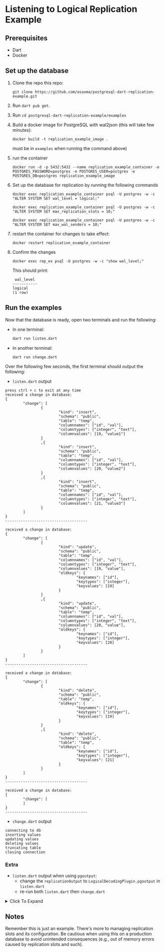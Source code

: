 # Listening to Logical Replication Example


## Prerequisites

- Dart 
- Docker

## Set up the database 
1. Clone the repo this repo:
    ```
    git clone https://github.com/osaxma/postgresql-dart-replication-example.git
    ```
2. Run `dart pub get`. 

3. Run `cd postgresql-dart-replication-example/examples`

4. Build a docker image for PostgreSQL with wal2json (this will take few minutes):
    ```
    docker build -t replication_example_image . 
    ```
    must be in `examples` when running the command above)

5. run the container
    ```
    docker run -d -p 5432:5432 --name replication_example_container -e POSTGRES_PASSWORD=postgres -e POSTGRES_USER=postgres -e POSTGRES_DB=postgres replication_example_image
    ```
6. Set up the database for replication by running the following commands
    ```
    docker exec replication_example_container psql -U postgres -w -c "ALTER SYSTEM SET wal_level = logical;"

    docker exec replication_example_container psql -U postgres -w -c "ALTER SYSTEM SET max_replication_slots = 10;"

    docker exec replication_example_container psql -U postgres -w -c "ALTER SYSTEM SET max_wal_senders = 10;"
    ```
7. restart the container for changes to take effect:
    ```
    docker restart replication_example_container
    ```
8. Confirm the changes
    ```
    docker exec rep_ex psql -U postgres -w -c "show wal_level;"
    ```
    This should print:
    ```
     wal_level
    -----------
    logical
    (1 row)
    ```



## Run the examples

Now that the database is ready, open two terminals and run the following:

- In one terminal:
    ```sh
    dart run listen.dart
    ```

- In another terminal:
    ```sh
    dart run change.dart
    ```


Over the following few seconds, the first terminal should output the following:

- `listen.dart` output
```
press ctrl + c to exit at any time
received a change in database:
{
        "change": [
                {
                        "kind": "insert",
                        "schema": "public",
                        "table": "temp",
                        "columnnames": ["id", "val"],
                        "columntypes": ["integer", "text"],
                        "columnvalues": [19, "value1"]
                }
                ,{
                        "kind": "insert",
                        "schema": "public",
                        "table": "temp",
                        "columnnames": ["id", "val"],
                        "columntypes": ["integer", "text"],
                        "columnvalues": [20, "value2"]
                }
                ,{
                        "kind": "insert",
                        "schema": "public",
                        "table": "temp",
                        "columnnames": ["id", "val"],
                        "columntypes": ["integer", "text"],
                        "columnvalues": [21, "value3"]
                }
        ]
}
-------------------------------------

received a change in database:
{
        "change": [
                {
                        "kind": "update",
                        "schema": "public",
                        "table": "temp",
                        "columnnames": ["id", "val"],
                        "columntypes": ["integer", "text"],
                        "columnvalues": [19, "value"],
                        "oldkeys": {
                                "keynames": ["id"],
                                "keytypes": ["integer"],
                                "keyvalues": [19]
                        }
                }
                ,{
                        "kind": "update",
                        "schema": "public",
                        "table": "temp",
                        "columnnames": ["id", "val"],
                        "columntypes": ["integer", "text"],
                        "columnvalues": [20, "value"],
                        "oldkeys": {
                                "keynames": ["id"],
                                "keytypes": ["integer"],
                                "keyvalues": [20]
                        }
                }
        ]
}
-------------------------------------

received a change in database:
{
        "change": [
                {
                        "kind": "delete",
                        "schema": "public",
                        "table": "temp",
                        "oldkeys": {
                                "keynames": ["id"],
                                "keytypes": ["integer"],
                                "keyvalues": [19]
                        }
                }
                ,{
                        "kind": "delete",
                        "schema": "public",
                        "table": "temp",
                        "oldkeys": {
                                "keynames": ["id"],
                                "keytypes": ["integer"],
                                "keyvalues": [21]
                        }
                }
        ]
}
-------------------------------------

received a change in database:
{
        "change": [
        ]
}
-------------------------------------
```

- `change.dart` output 
```
connecting to db
inserting values
updating values
deleting values
truncating table
closing connection
```


### Extra

- `listen.dart` output when using `pgoutput`:
    - change the `replicationOutput` to `LogicalDecodingPlugin.pgoutput` in `listen.dart` 
    - re-run both `listen.dart` then `change.dart` 
<details>
  <summary>Click To Expand</summary>

```
press ctrl + c to exit at any time
received a change in database:
BeginMessage(finalLSN: 0/1731A38, commitTime: 2022-09-08 20:54:57.589907Z, xid: 765)
-------------------------------------

received a change in database:
RelationMessage(relationID: 16387, nameSpace: public, relationName: temp, replicaIdentity: 100, columnNum: 2, columns: [RelationMessageColumn(flags: 1, name: id, dataType: 23, typeModifier: 4294967295), RelationMessageColumn(flags: 0, name: val, dataType: 25, typeModifier: 4294967295)])
-------------------------------------

received a change in database:
InsertMessage(relationID: 16387, tuple: TupleData(columnNum: 2, columns: [TupleDataColumn(dataType: 116, length: 2, data: 16), TupleDataColumn(dataType: 116, length: 6, data: value1)]))
-------------------------------------

received a change in database:
InsertMessage(relationID: 16387, tuple: TupleData(columnNum: 2, columns: [TupleDataColumn(dataType: 116, length: 2, data: 17), TupleDataColumn(dataType: 116, length: 6, data: value2)]))
-------------------------------------

received a change in database:
InsertMessage(relationID: 16387, tuple: TupleData(columnNum: 2, columns: [TupleDataColumn(dataType: 116, length: 2, data: 18), TupleDataColumn(dataType: 116, length: 6, data: value3)]))
-------------------------------------

received a change in database:
CommitMessage(flags: 0, commitLSN: 0/1731A38, transactionEndLSN: 0/1731A68, commitTime: 2022-09-08 20:54:57.589907Z)
-------------------------------------

received a change in database:
BeginMessage(finalLSN: 0/1731B08, commitTime: 2022-09-08 20:54:59.601568Z, xid: 766)
-------------------------------------

received a change in database:
UpdateMessage(relationID: 16387, oldTupleType: null, oldTuple: null, newTuple: TupleData(columnNum: 2, columns: [TupleDataColumn(dataType: 116, length: 2, data: 16), TupleDataColumn(dataType: 116, length: 5, data: value)]))
-------------------------------------

received a change in database:
UpdateMessage(relationID: 16387, oldTupleType: null, oldTuple: null, newTuple: TupleData(columnNum: 2, columns: [TupleDataColumn(dataType: 116, length: 2, data: 17), TupleDataColumn(dataType: 116, length: 5, data: value)]))
-------------------------------------

received a change in database:
CommitMessage(flags: 0, commitLSN: 0/1731B08, transactionEndLSN: 0/1731B38, commitTime: 2022-09-08 20:54:59.601568Z)
-------------------------------------

received a change in database:
BeginMessage(finalLSN: 0/1731BB8, commitTime: 2022-09-08 20:55:01.609710Z, xid: 767)
-------------------------------------

received a change in database:
DeleteMessage(relationID: 16387, oldTupleType: DeleteMessageTuple.keyType, oldTuple: TupleData(columnNum: 2, columns: [TupleDataColumn(dataType: 116, length: 2, data: 16), TupleDataColumn(dataType: 110, length: 0, data: )]))
-------------------------------------

received a change in database:
DeleteMessage(relationID: 16387, oldTupleType: DeleteMessageTuple.keyType, oldTuple: TupleData(columnNum: 2, columns: [TupleDataColumn(dataType: 116, length: 2, data: 18), TupleDataColumn(dataType: 110, length: 0, data: )]))
-------------------------------------

received a change in database:
CommitMessage(flags: 0, commitLSN: 0/1731BB8, transactionEndLSN: 0/1731BE8, commitTime: 2022-09-08 20:55:01.609710Z)
-------------------------------------

received a change in database:
BeginMessage(finalLSN: 0/1732768, commitTime: 2022-09-08 20:55:03.623966Z, xid: 768)
-------------------------------------

received a change in database:
RelationMessage(relationID: 16387, nameSpace: public, relationName: temp, replicaIdentity: 100, columnNum: 2, columns: [RelationMessageColumn(flags: 1, name: id, dataType: 23, typeModifier: 4294967295), RelationMessageColumn(flags: 0, name: val, dataType: 25, typeModifier: 4294967295)])
-------------------------------------

received a change in database:
TruncateMessage(relationNum: 1, option: TruncateOptions.none, relationIds: [16387])
-------------------------------------

received a change in database:
CommitMessage(flags: 0, commitLSN: 0/1732768, transactionEndLSN: 0/17328D8, commitTime: 2022-09-08 20:55:03.623966Z)
-------------------------------------
```
</details>


## Notes
Remember this is just an example. There's more to managing replication slots and its configuration. Be cautious when using this on a production database to avoid unintended consequences (e.g., out of memory errors caused by replication slots and such). 
